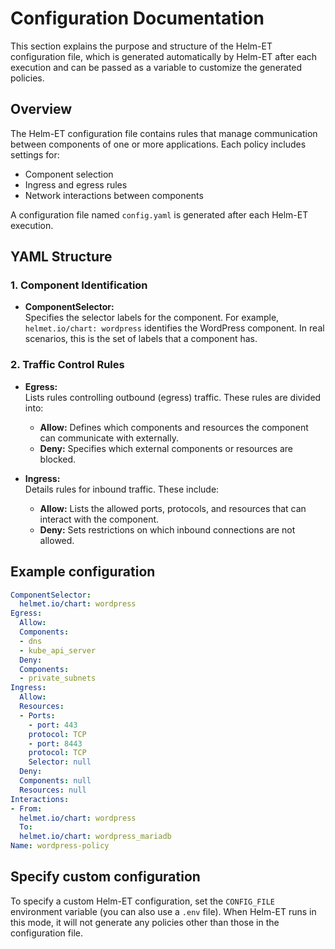 # Configuration Documentation

This section explains the purpose and structure of the Helm-ET configuration file, which is generated automatically by Helm-ET after each execution and can be passed as a variable to customize the generated policies.

## Overview

The Helm-ET configuration file contains rules that manage communication between components of one or more applications. Each policy includes settings for:
- Component selection
- Ingress and egress rules
- Network interactions between components

A configuration file named `config.yaml` is generated after each Helm-ET execution.

## YAML Structure

### 1. Component Identification
- **ComponentSelector:**  
  Specifies the selector labels for the component. For example, `helmet.io/chart: wordpress` identifies the WordPress component. In real scenarios, this is the set of labels that a component has.

### 2. Traffic Control Rules
- **Egress:**  
  Lists rules controlling outbound (egress) traffic. These rules are divided into:
  - **Allow:** Defines which components and resources the component can communicate with externally.
  - **Deny:** Specifies which external components or resources are blocked.

- **Ingress:**  
  Details rules for inbound traffic. These include:
  - **Allow:** Lists the allowed ports, protocols, and resources that can interact with the component.
  - **Deny:** Sets restrictions on which inbound connections are not allowed.

## Example configuration

```yaml
ComponentSelector:
  helmet.io/chart: wordpress
Egress:
  Allow:
  Components:
  - dns
  - kube_api_server
  Deny:
  Components:
  - private_subnets
Ingress:
  Allow:
  Resources:
  - Ports:
    - port: 443
    protocol: TCP
    - port: 8443
    protocol: TCP
    Selector: null
  Deny:
  Components: null
  Resources: null
Interactions:
- From:
  helmet.io/chart: wordpress
  To:
  helmet.io/chart: wordpress_mariadb
Name: wordpress-policy
```

## Specify custom configuration

To specify a custom Helm-ET configuration, set the `CONFIG_FILE` environment variable (you can also use a `.env` file). When Helm-ET runs in this mode, it will not generate any policies other than those in the configuration file.